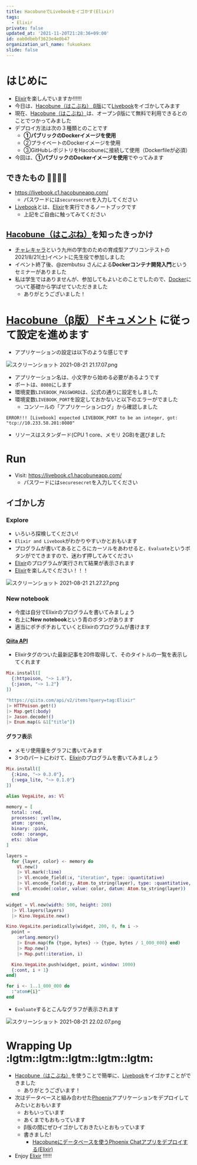 ```yaml
---
title: HacobuneでLivebookをイゴかす(Elixir)
tags:
  - Elixir
private: false
updated_at: '2021-11-20T21:28:36+09:00'
id: eab0dbebf3623e4e0b47
organization_url_name: fukuokaex
slide: false
---
```

# はじめに
- [Elixir](https://elixir-lang.org/)を楽しんでいますか:bangbang::bangbang::bangbang:
- 今日は、[Hacobune（はこぶね） β版](https://www.sakura.ad.jp/information/announcements/2021/08/12/1968207782/)にて[Livebook](https://github.com/livebook-dev/livebook)をイゴかしてみます
- 現在、[Hacobune（はこぶね）](https://www.sakura.ad.jp/information/announcements/2021/08/12/1968207782/)は、オープンβ版にて無料で利用できるとのことでつかってみました
- デプロイ方法は次の３種類とのことです
    - **①パブリックのDockerイメージを使用**
    - ②プライベートのDockerイメージを使用
    - ③GitHubレポジトリをHacobuneに接続して使用（Dockerfileが必須）
- 今回は、**①パブリックのDockerイメージを使用**でやってみます

## できたもの :tada::tada::tada::tada:
- https://livebook.c1.hacobuneapp.com/
    - パスワードには`securesecret`を入力してください
- [Livebook](https://github.com/livebook-dev/livebook)とは、[Elixir](https://elixir-lang.org/)を実行できるノートブックです
    - 上記をご自由に触ってみてください

## [Hacobune（はこぶね）](https://www.sakura.ad.jp/information/announcements/2021/08/12/1968207782/)を知ったきっかけ
- [チャレキャラ](https://challecara.org/)という九州の学生のための育成型アプリコンテストの2021/8/21(土)イベントに先生役で参加しました
- イベント終了後、@zembutsu さんによる**Dockerコンテナ開発入門**というセミナーがありました
- 私は学生ではありませんが、参加してもよいとのことでしたので、[Docker](https://www.docker.com/)について基礎から学ばせていただきました
    - ありがとうございました！

# [Hacobune（β版）ドキュメント](https://manual.c1.hacobuneapp.com/docs) に従って設定を進めます

- アプリケーションの設定は以下のような感じです

![スクリーンショット 2021-08-21 21.17.07.png](https://qiita-image-store.s3.ap-northeast-1.amazonaws.com/0/131808/c82b8ab0-1491-f997-2244-b609e9399488.png)

- アプリケーション名は、小文字から始める必要があるようです
- ポートは、`8080`にします
- 環境変数`LIVEBOOK_PASSWORD`は、公式の通りに設定をしました
- 環境変数`LIVEBOOK_PORT`を設定しておかないと以下のエラーがでました
    - コンソールの「アプリケーションログ」から確認しました

```
ERROR!!! [Livebook] expected LIVEBOOK_PORT to be an integer, got: "tcp://10.233.58.201:8080"
```

- リソースはスタンダード(CPU 1 core、メモリ 2GB)を選びました


# Run
- Visit: https://livebook.c1.hacobuneapp.com/
  - パスワードには`securesecret`を入力してください

## イゴかし方

### Explore
- いろいろ探検してください!
- `Elixir and Livebook`がわかりやすいかとおもいます
- プログラムが書いてあるところにカーソルをあわせると、`Evaluate`というボタンがでてきますので、迷わず押してみてください
- [Elixir](https://elixir-lang.org/)のプログラムが実行されて結果が表示されます
- [Elixir](https://elixir-lang.org/)を楽しんでください！！！

![スクリーンショット 2021-08-21 21.27.27.png](https://qiita-image-store.s3.ap-northeast-1.amazonaws.com/0/131808/58ff166a-eb64-5563-847a-2f22a8467dba.png)

### New notebook
- 今度は自分でElixirのプログラムを書いてみましょう
- 右上に**New notebook**という青のボタンがあります
- 適当にポチポチおしていくとElixirのプログラムが書けます

#### [Qiita API](https://qiita.com/api/v2/docs)
- Elixirタグのついた最新記事を20件取得して、そのタイトルの一覧を表示してくれます

```elixir
Mix.install([
  {:httpoison, "~> 1.8"},
  {:jason, "~> 1.2"}
])

"https://qiita.com/api/v2/items?query=tag:Elixir"
|> HTTPoison.get!()
|> Map.get(:body)
|> Jason.decode!()
|> Enum.map(& &1["title"])
```

#### グラフ表示
- メモリ使用量をグラフに書いてみます
- 3つのパートにわけて、[Elixir](https://elixir-lang.org/)のプログラムを書いてみましょう

```elixir
Mix.install([
  {:kino, "~> 0.3.0"},
  {:vega_lite, "~> 0.1.0"}
])

alias VegaLite, as: Vl

memory = [
  total: :red,
  processes: :yellow,
  atom: :green,
  binary: :pink,
  code: :orange,
  ets: :blue
]

layers = 
  for {layer, color} <- memory do
    Vl.new()
    |> Vl.mark(:line)
    |> Vl.encode_field(:x, "iteration", type: :quantitative)
    |> Vl.encode_field(:y, Atom.to_string(layer), type: :quantitative, title: "Memory usage (MB)")
    |> Vl.encode(:color, value: color, datum: Atom.to_string(layer))
  end

widget = Vl.new(width: 500, height: 200)
  |> Vl.layers(layers)
  |> Kino.VegaLite.new()
```

```elixir
Kino.VegaLite.periodically(widget, 200, 0, fn i ->
  point =
    :erlang.memory()
    |> Enum.map(fn {type, bytes} -> {type, bytes / 1_000_000} end)
    |> Map.new()
    |> Map.put(:iteration, i)

  Kino.VegaLite.push(widget, point, window: 1000)
  {:cont, i + 1}
end)
```

```elixir
for i <- 1..1_000_000 do
  :"atom#{i}"
end
```

- `Evaluate`するとこんなグラフが表示されます

![スクリーンショット 2021-08-21 22.02.07.png](https://qiita-image-store.s3.ap-northeast-1.amazonaws.com/0/131808/45839b62-acae-72be-7ad2-b949c31ddde9.png)

# Wrapping Up :lgtm::lgtm::lgtm::lgtm::lgtm:
- [Hacobune（はこぶね）](https://www.sakura.ad.jp/information/announcements/2021/08/12/1968207782/)を使うことで簡単に、[Livebook](https://github.com/livebook-dev/livebook)をイゴかすことができました
    - ありがとうございます！
- 次はデータベースと組み合わせた[Phoenix]()アプリケーションをデプロイしてみたいとおもいます
    - おもいっています
    - あくまでもおもっています
    - β版の間にぜひイゴかしておきたいとおもっています
    - 書きました!
        - [Hacobuneにデータベースを使うPhoenix Chatアプリをデプロイする(Elixir)](https://qiita.com/torifukukaiou/items/e45406000046638fb9a8)
- Enjoy [Elixir](https://elixir-lang.org/) :bangbang::bangbang::bangbang:


